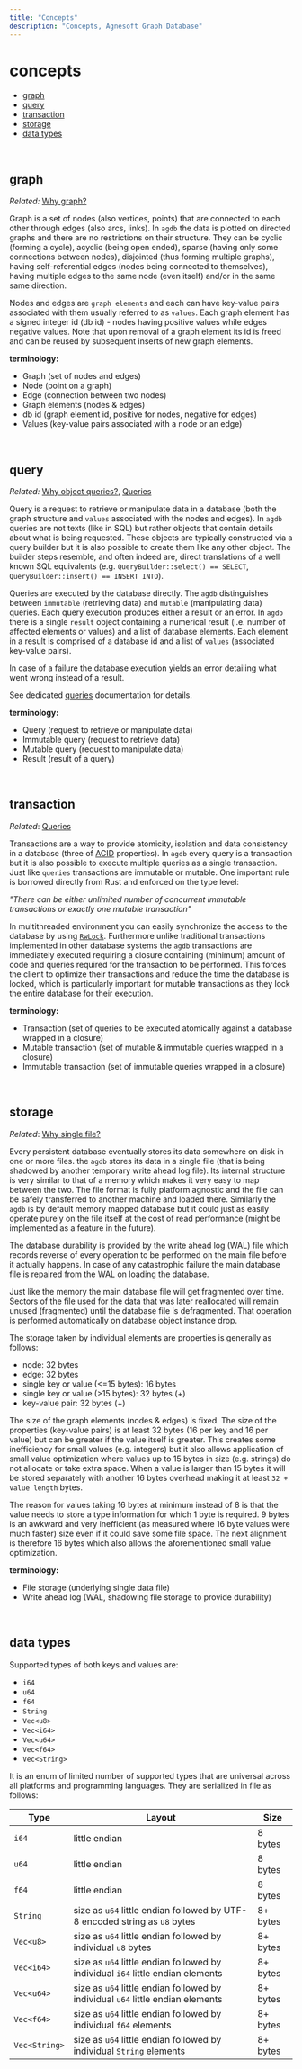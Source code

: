 ```yaml
---
title: "Concepts"
description: "Concepts, Agnesoft Graph Database"
---
```


# concepts

-   [graph](#graph)
-   [query](#query)
-   [transaction](#transaction)
-   [storage](#storage)
-   [data types](#data-types)

<br/>

## graph

_Related:_ [Why graph?](but_why.md#why-graph)

Graph is a set of nodes (also vertices, points) that are connected to each other through edges (also arcs, links). In `agdb` the data is plotted on directed graphs and there are no restrictions on their structure. They can be cyclic (forming a cycle), acyclic (being open ended), sparse (having only some connections between nodes), disjointed (thus forming multiple graphs), having self-referential edges (nodes being connected to themselves), having multiple edges to the same node (even itself) and/or in the same same direction.

Nodes and edges are `graph elements` and each can have key-value pairs associated with them usually referred to as `values`. Each graph element has a signed integer id (db id) - nodes having positive values while edges negative values. Note that upon removal of a graph element its id is freed and can be reused by subsequent inserts of new graph elements.

**terminology:**

-   Graph (set of nodes and edges)
-   Node (point on a graph)
-   Edge (connection between two nodes)
-   Graph elements (nodes & edges)
-   db id (graph element id, positive for nodes, negative for edges)
-   Values (key-value pairs associated with a node or an edge)

<br/>

## query

_Related:_ [Why object queries?](but_why#why-object-queries), [Queries](queries.md)

Query is a request to retrieve or manipulate data in a database (both the graph structure and `values` associated with the nodes and edges). In `agdb` queries are not texts (like in SQL) but rather objects that contain details about what is being requested. These objects are typically constructed via a query builder but it is also possible to create them like any other object. The builder steps resemble, and often indeed are, direct translations of a well known SQL equivalents (e.g. `QueryBuilder::select() == SELECT`, `QueryBuilder::insert() == INSERT INTO`).

Queries are executed by the database directly. The `agdb` distinguishes between `immutable` (retrieving data) and `mutable` (manipulating data) queries. Each query execution produces either a result or an error. In `agdb` there is a single `result` object containing a numerical result (i.e. number of affected elements or values) and a list of database elements. Each element in a result is comprised of a database id and a list of `values` (associated key-value pairs).

In case of a failure the database execution yields an error detailing what went wrong instead of a result.

See dedicated [queries](queries.md) documentation for details.

**terminology:**

-   Query (request to retrieve or manipulate data)
-   Immutable query (request to retrieve data)
-   Mutable query (request to manipulate data)
-   Result (result of a query)

<br/>

## transaction

_Related_: [Queries](queries.md)

Transactions are a way to provide atomicity, isolation and data consistency in a database (three of [ACID](https://en.wikipedia.org/wiki/ACID) properties). In `agdb` every query is a transaction but it is also possible to execute multiple queries as a single transaction. Just like `queries` transactions are immutable or mutable. One important rule is borrowed directly from Rust and enforced on the type level:

_"There can be either unlimited number of concurrent immutable transactions or exactly one mutable transaction"_

In multithreaded environment you can easily synchronize the access to the database by using [`RwLock`](https://doc.rust-lang.org/std/sync/struct.RwLock.html). Furthermore unlike traditional transactions implemented in other database systems the `agdb` transactions are immediately executed requiring a closure containing (minimum) amount of code and queries required for the transaction to be performed. This forces the client to optimize their transactions and reduce the time the database is locked, which is particularly important for mutable transactions as they lock the entire database for their execution.

**terminology:**

-   Transaction (set of queries to be executed atomically against a database wrapped in a closure)
-   Mutable transaction (set of mutable & immutable queries wrapped in a closure)
-   Immutable transaction (set of immutable queries wrapped in a closure)

<br/>

## storage

_Related_: [Why single file?](but_why.md#why-single-file)

Every persistent database eventually stores its data somewhere on disk in one or more files. the `agdb` stores its data in a single file (that is being shadowed by another temporary write ahead log file). Its internal structure is very similar to that of a memory which makes it very easy to map between the two. The file format is fully platform agnostic and the file can be safely transferred to another machine and loaded there. Similarly the `agdb` is by default memory mapped database but it could just as easily operate purely on the file itself at the cost of read performance (might be implemented as a feature in the future).

The database durability is provided by the write ahead log (WAL) file which records reverse of every operation to be performed on the main file before it actually happens. In case of any catastrophic failure the main database file is repaired from the WAL on loading the database.

Just like the memory the main database file will get fragmented over time. Sectors of the file used for the data that was later reallocated will remain unused (fragmented) until the database file is defragmented. That operation is performed automatically on database object instance drop.

The storage taken by individual elements are properties is generally as follows:

-   node: 32 bytes
-   edge: 32 bytes
-   single key or value (<=15 bytes): 16 bytes
-   single key or value (>15 bytes): 32 bytes (+)
-   key-value pair: 32 bytes (+)

The size of the graph elements (nodes & edges) is fixed. The size of the properties (key-value pairs) is at least 32 bytes (16 per key and 16 per value) but can be greater if the value itself is greater. This creates some inefficiency for small values (e.g. integers) but it also allows application of small value optimization where values up to 15 bytes in size (e.g. strings) do not allocate or take extra space. When a value is larger than 15 bytes it will be stored separately with another 16 bytes overhead making it at least `32 + value length` bytes.

The reason for values taking 16 bytes at minimum instead of 8 is that the value needs to store a type information for which 1 byte is required. 9 bytes is an awkward and very inefficient (as measured where 16 byte values were much faster) size even if it could save some file space. The next alignment is therefore 16 bytes which also allows the aforementioned small value optimization.

**terminology:**

-   File storage (underlying single data file)
-   Write ahead log (WAL, shadowing file storage to provide durability)

<br/>

## data types

Supported types of both keys and values are:

-   `i64`
-   `u64`
-   `f64`
-   `String`
-   `Vec<u8>`
-   `Vec<i64>`
-   `Vec<u64>`
-   `Vec<f64>`
-   `Vec<String>`

It is an enum of limited number of supported types that are universal across all platforms and programming languages. They are serialized in file as follows:

| Type          | Layout                                                                          | Size     |
| ------------- | ------------------------------------------------------------------------------- | -------- |
| `i64`         | little endian                                                                   | 8 bytes  |
| `u64`         | little endian                                                                   | 8 bytes  |
| `f64`         | little endian                                                                   | 8 bytes  |
| `String`      | size as `u64` little endian followed by UTF-8 encoded string as `u8` bytes      | 8+ bytes |
| `Vec<u8>`     | size as `u64` little endian followed by individual `u8` bytes                   | 8+ bytes |
| `Vec<i64>`    | size as `u64` little endian followed by individual `i64` little endian elements | 8+ bytes |
| `Vec<u64>`    | size as `u64` little endian followed by individual `u64` little endian elements | 8+ bytes |
| `Vec<f64>`    | size as `u64` little endian followed by individual `f64` elements               | 8+ bytes |
| `Vec<String>` | size as `u64` little endian followed by individual `String` elements            | 8+ bytes |
